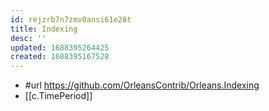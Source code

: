 ```yaml
---
id: rejzrb7n7zmv0ansi61e28t
title: Indexing
desc: ''
updated: 1688395264425
created: 1688395167528
---
```


- #url https://github.com/OrleansContrib/Orleans.Indexing
- [[c.TimePeriod]]